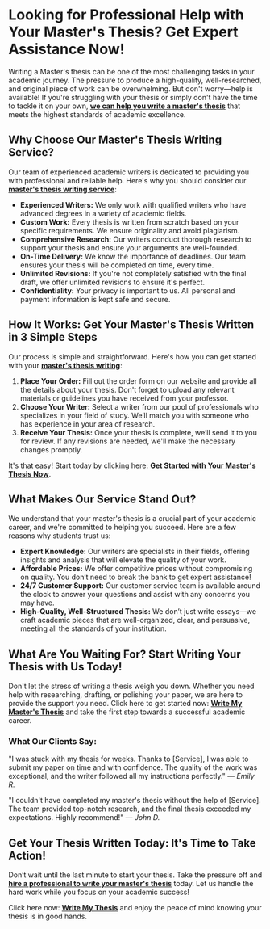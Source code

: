 # Looking for Professional Help with Your Master's Thesis? Get Expert Assistance Now!

Writing a Master's thesis can be one of the most challenging tasks in your academic journey. The pressure to produce a high-quality, well-researched, and original piece of work can be overwhelming. But don't worry—help is available! If you're struggling with your thesis or simply don't have the time to tackle it on your own, **[we can help you write a master's thesis](https://tinyurl.com/topessay?keyword=writing+a+masters+thesis)** that meets the highest standards of academic excellence.

## Why Choose Our Master's Thesis Writing Service?

Our team of experienced academic writers is dedicated to providing you with professional and reliable help. Here's why you should consider our **[master's thesis writing service](https://tinyurl.com/topessay?keyword=writing+a+masters+thesis)**:

- **Experienced Writers:** We only work with qualified writers who have advanced degrees in a variety of academic fields.
- **Custom Work:** Every thesis is written from scratch based on your specific requirements. We ensure originality and avoid plagiarism.
- **Comprehensive Research:** Our writers conduct thorough research to support your thesis and ensure your arguments are well-founded.
- **On-Time Delivery:** We know the importance of deadlines. Our team ensures your thesis will be completed on time, every time.
- **Unlimited Revisions:** If you're not completely satisfied with the final draft, we offer unlimited revisions to ensure it's perfect.
- **Confidentiality:** Your privacy is important to us. All personal and payment information is kept safe and secure.

## How It Works: Get Your Master's Thesis Written in 3 Simple Steps

Our process is simple and straightforward. Here's how you can get started with your **[master's thesis writing](https://tinyurl.com/topessay?keyword=writing+a+masters+thesis)**:

1. **Place Your Order:** Fill out the order form on our website and provide all the details about your thesis. Don't forget to upload any relevant materials or guidelines you have received from your professor.
2. **Choose Your Writer:** Select a writer from our pool of professionals who specializes in your field of study. We’ll match you with someone who has experience in your area of research.
3. **Receive Your Thesis:** Once your thesis is complete, we’ll send it to you for review. If any revisions are needed, we'll make the necessary changes promptly.

It's that easy! Start today by clicking here: **[Get Started with Your Master's Thesis Now](https://tinyurl.com/topessay?keyword=writing+a+masters+thesis)**.

## What Makes Our Service Stand Out?

We understand that your master's thesis is a crucial part of your academic career, and we're committed to helping you succeed. Here are a few reasons why students trust us:

- **Expert Knowledge:** Our writers are specialists in their fields, offering insights and analysis that will elevate the quality of your work.
- **Affordable Prices:** We offer competitive prices without compromising on quality. You don’t need to break the bank to get expert assistance!
- **24/7 Customer Support:** Our customer service team is available around the clock to answer your questions and assist with any concerns you may have.
- **High-Quality, Well-Structured Thesis:** We don’t just write essays—we craft academic pieces that are well-organized, clear, and persuasive, meeting all the standards of your institution.

## What Are You Waiting For? Start Writing Your Thesis with Us Today!

Don't let the stress of writing a thesis weigh you down. Whether you need help with researching, drafting, or polishing your paper, we are here to provide the support you need. Click here to get started now: **[Write My Master's Thesis](https://tinyurl.com/topessay?keyword=writing+a+masters+thesis)** and take the first step towards a successful academic career.

### What Our Clients Say:

"I was stuck with my thesis for weeks. Thanks to [Service], I was able to submit my paper on time and with confidence. The quality of the work was exceptional, and the writer followed all my instructions perfectly." — _Emily R._

"I couldn't have completed my master's thesis without the help of [Service]. The team provided top-notch research, and the final thesis exceeded my expectations. Highly recommend!" — _John D._

## Get Your Thesis Written Today: It's Time to Take Action!

Don’t wait until the last minute to start your thesis. Take the pressure off and **[hire a professional to write your master's thesis](https://tinyurl.com/topessay?keyword=writing+a+masters+thesis)** today. Let us handle the hard work while you focus on your academic success!

Click here now: **[Write My Thesis](https://tinyurl.com/topessay?keyword=writing+a+masters+thesis)** and enjoy the peace of mind knowing your thesis is in good hands.
